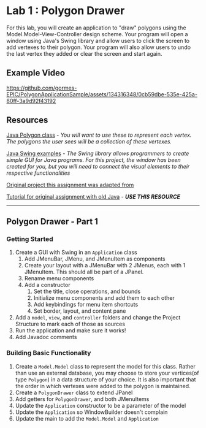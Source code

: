 # Lab 1 : Polygon Drawer
For this lab, you will create an application to "draw" polygons using the Model.Model-View-Controller design scheme. Your program will open a window using Java's Swing library and allow users to click the screen to add vertexes to their polygon. Your program will also allow users to undo the last vertex they added or clear the screen and start again.

## Example Video


https://github.com/gormes-EPIC/PolygonApplicationSample/assets/134316348/0cb59dbe-535e-425a-80ff-3a9d92f43192



## Resources
[Java Polygon class](https://docs.oracle.com/javase%2F7%2Fdocs%2Fapi%2F%2F/java/awt/Polygon.html) - *You will want to use these to represent each vertex. The polygons the user sees will be a collection of these vertexes.*

[Java Swing examples](http://www.java2s.com/Tutorials/Java/Swing.htm) - *The Swing library allows programmers to create simple GUI for Java programs. For this project, the window has been created for you, but you will need to connect the visual elements to their respective functionalities*

[Original project this assignment was adapted from](https://github.com/heineman/tangram/tree/master/TangramCourseProject/sample)

[Tutorial for original assignment with old Java](https://heineman.github.io/TangramProject/sample/) - ***USE THIS RESOURCE***

---
## Polygon Drawer - Part 1

### Getting Started
1. Create a GUI with Swing in an `Application` class
   1. Add JMenuBar, JMenu, and JMenuItem as components
   2. Create your layout with a JMenuBar with 2 JMenus, each with 1 JMenuItem. This should all be part of a JPanel.
   3. Rename menu components
   4. Add a constructor
      1. Set the title, close operations, and bounds
      2. Initialize menu components and add them to each other
      3. Add keybindings for menu item shortcuts
      4. Set border, layout, and content pane
2. Add a `model`, `view`, and `controller` folders and change the Project Structure to mark each of those as sources
3. Run the application and make sure it works!
4. Add Javadoc comments


### Building Basic Functionality
1. Create a `Model.Model` class to represent the model for this class. Rather than use an external database, you may choose to store your vertices(of type `Polygon`) in a data structure of your choice. It is also important that the order in which vertexes were added to the polygon is maintained.
2. Create a `PolygonDrawer` class to extend JPanel
3. Add getters for `PolygonDrawer`, and both JMenuItems
4. Update the `Application` constructor to be a parameter of the model
5. Update the `Application` so WindowBuilder doesn't complain
6. Update the main to add the `Model.Model` and `Application`
